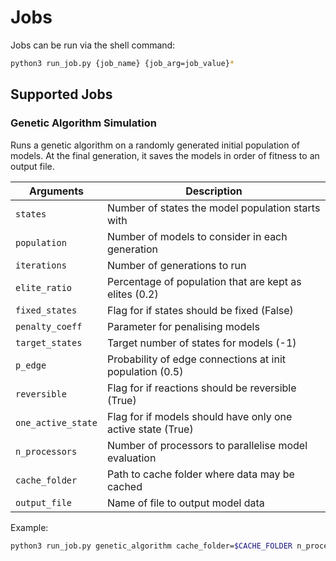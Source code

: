 # Jobs

Jobs can be run via the shell command:

```bash
python3 run_job.py {job_name} {job_arg=job_value}*
```

## Supported Jobs

### Genetic Algorithm Simulation

Runs a genetic algorithm on a randomly generated initial population of models. At the final generation, it saves the models in order of fitness to an output file.

|Arguments| Description|
|---|---|
| `states`           | Number of states the model population starts with |
| `population`       | Number of models to consider in each generation |
| `iterations`       | Number of generations to run |
| `elite_ratio`      | Percentage of population that are kept as elites (0.2) |
| `fixed_states`     | Flag for if states should be fixed (False) |
| `penalty_coeff`    | Parameter for penalising models |
| `target_states`    | Target number of states for models (-1) |
| `p_edge`           | Probability of edge connections at init population (0.5) | 
| `reversible`       | Flag for if reactions should be reversible (True) |
| `one_active_state` | Flag for if models should have only one active state (True) |
| `n_processors`     | Number of processors to parallelise model evaluation |
| `cache_folder`     | Path to cache folder where data may be cached |
| `output_file`      | Name of file to output model data |

Example:

```bash
python3 run_job.py genetic_algorithm cache_folder=$CACHE_FOLDER n_processors=100 states=4 population=200 iterations=100 one_active_state=True fixed_states=False
```
